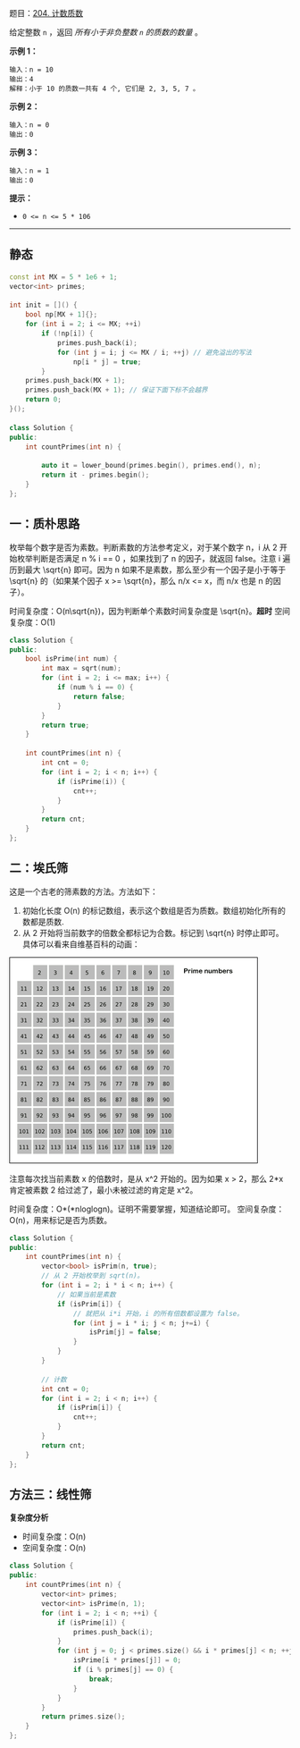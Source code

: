 题目：[204. 计数质数](https://leetcode.cn/problems/count-primes/)

给定整数 `n` ，返回 *所有小于非负整数 `n` 的质数的数量* 。

**示例 1：**

```
输入：n = 10
输出：4
解释：小于 10 的质数一共有 4 个, 它们是 2, 3, 5, 7 。
```

**示例 2：**

```
输入：n = 0
输出：0
```

**示例 3：**

```
输入：n = 1
输出：0
```

**提示：**

- `0 <= n <= 5 * 106`

---

## 静态

```cpp
const int MX = 5 * 1e6 + 1;
vector<int> primes;

int init = []() {
    bool np[MX + 1]{};
    for (int i = 2; i <= MX; ++i)
        if (!np[i]) {
            primes.push_back(i);
            for (int j = i; j <= MX / i; ++j) // 避免溢出的写法
                np[i * j] = true;
        }
    primes.push_back(MX + 1);
    primes.push_back(MX + 1); // 保证下面下标不会越界
    return 0;
}();

class Solution {
public:
    int countPrimes(int n) {

        auto it = lower_bound(primes.begin(), primes.end(), n);
        return it - primes.begin();
    }
};
```

## 一：质朴思路

枚举每个数字是否为素数。判断素数的方法参考定义，对于某个数字 n，i 从 2 开始枚举判断是否满足 n % i == 0 ，如果找到了 n 的因子，就返回 false。注意 i 遍历到最大 \sqrt{n} 即可。因为 n 如果不是素数，那么至少有一个因子是小于等于 \sqrt{n} 的（如果某个因子 x >= \sqrt{n}，那么 n/x <= x，而 n/x 也是 n 的因子）。

时间复杂度：O(n\sqrt{n})，因为判断单个素数时间复杂度是 \sqrt{n}。**超时**
空间复杂度：O(1)

```cpp
class Solution {
public:
    bool isPrime(int num) {
        int max = sqrt(num);
        for (int i = 2; i <= max; i++) {
            if (num % i == 0) {
                return false;
            }
        }
        return true;
    }

    int countPrimes(int n) {
        int cnt = 0;
        for (int i = 2; i < n; i++) {
            if (isPrime(i)) {
                cnt++;
            }
        }
        return cnt;
    }
};
```

## 二：埃氏筛

这是一个古老的筛素数的方法。方法如下：

1. 初始化长度 O(n) 的标记数组，表示这个数组是否为质数。数组初始化所有的数都是质数.
2. 从 2 开始将当前数字的倍数全都标记为合数。标记到 \sqrt{n} 时停止即可。具体可以看来自维基百科的动画：

![Sieve_of_Eratosthenes_animation.gif](../../img/1606932458-HgVOnW-Sieve_of_Eratosthenes_animation.gif)

注意每次找当前素数 x 的倍数时，是从 x^2 开始的。因为如果 x > 2，那么 2*x 肯定被素数 2 给过滤了，最小未被过滤的肯定是 x^2。

时间复杂度：O*(*nloglogn)。证明不需要掌握，知道结论即可。
空间复杂度：O(n)，用来标记是否为质数。

```cpp
class Solution {
public:
    int countPrimes(int n) {
        vector<bool> isPrim(n, true);
        // 从 2 开始枚举到 sqrt(n)。
        for (int i = 2; i * i < n; i++) {
            // 如果当前是素数
            if (isPrim[i]) {
                // 就把从 i*i 开始，i 的所有倍数都设置为 false。
                for (int j = i * i; j < n; j+=i) {
                    isPrim[j] = false;
                }
            }
        }

        // 计数
        int cnt = 0;
        for (int i = 2; i < n; i++) {
            if (isPrim[i]) {
                cnt++;
            }
        }
        return cnt;
    }
};
```

## 方法三：线性筛

**复杂度分析**

- 时间复杂度：O(n)
- 空间复杂度：O(n)

```cpp
class Solution {
public:
    int countPrimes(int n) {
        vector<int> primes;
        vector<int> isPrime(n, 1);
        for (int i = 2; i < n; ++i) {
            if (isPrime[i]) {
                primes.push_back(i);
            }
            for (int j = 0; j < primes.size() && i * primes[j] < n; ++j) {
                isPrime[i * primes[j]] = 0;
                if (i % primes[j] == 0) {
                    break;
                }
            }
        }
        return primes.size();
    }
};
```


